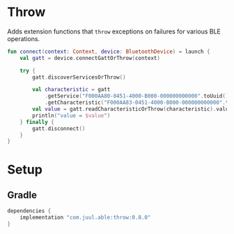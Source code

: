 # Throw

Adds extension functions that `throw` exceptions on failures for various BLE operations.

```kotlin
fun connect(context: Context, device: BluetoothDevice) = launch {
    val gatt = device.connectGattOrThrow(context)

    try {
        gatt.discoverServicesOrThrow()

        val characteristic = gatt
            .getService("F000AA80-0451-4000-B000-000000000000".toUuid())!!
            .getCharacteristic("F000AA83-0451-4000-B000-000000000000".toUuid())
        val value = gatt.readCharacteristicOrThrow(characteristic).value
        println("value = $value")
    } finally {
        gatt.disconnect()
    }
}
```

# Setup

## Gradle

```groovy
dependencies {
    implementation "com.juul.able:throw:0.8.0"
}
```
